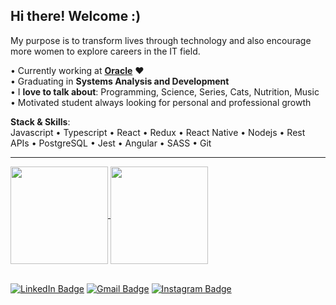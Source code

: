 ## Hi there! Welcome :)

My purpose is to transform lives through technology and also encourage more women to explore careers in the IT field.

• Currently working at **[Oracle](https://oracle.com/br)** :heart:
<br/>• Graduating in **Systems Analysis and Development**
<br/>• I **love to talk about**: Programming, Science, Series, Cats, Nutrition, Music
<br/>• Motivated student always looking for personal and professional growth

**Stack & Skills**:</br>
Javascript • Typescript • React • Redux • React Native • Nodejs • Rest APIs • PostgreSQL • Jest • Angular • SASS • Git

---

<a href="https://github.com/cunhasbia/github-readme-stats">
  <img height="156" align="center" src="https://github-readme-stats.vercel.app/api?username=cunhasbia&count_private=true&show_icons=true&custom_title=Bianca's%20Github%20Stats&hide=issues&theme=vision-friendly-dark" />
</a>
<a href="https://github.com/cunhasbia/github-readme-stats">
   <img height="156" align="center" src="https://github-readme-stats.vercel.app/api/top-langs/?username=cunhasbia&layout=compact&theme=vision-friendly-dark&langs_count=6)" />
</a>

</br>[![LinkedIn Badge](https://img.shields.io/badge/LinkedIn-informational?style=flat&logo=linkedin&logoColor=white&color=0D76A8&link=https://linkedin.com/in/biancascunha)](https://linkedin.com/in/biancascunha)
[![Gmail Badge](https://img.shields.io/badge/Gmail-D14836?style=flat&logo=gmail&logoColor=white&link=mailto:biancunha@gmail.com)](mailto:biancunha@gmail.com)
[![Instagram Badge](https://img.shields.io/badge/Instagram-E4405F?style=flat&logo=instagram&logoColor=white&link=https://instagram.com/cunhasbia)](https://instagram.com/cunhasbia)
